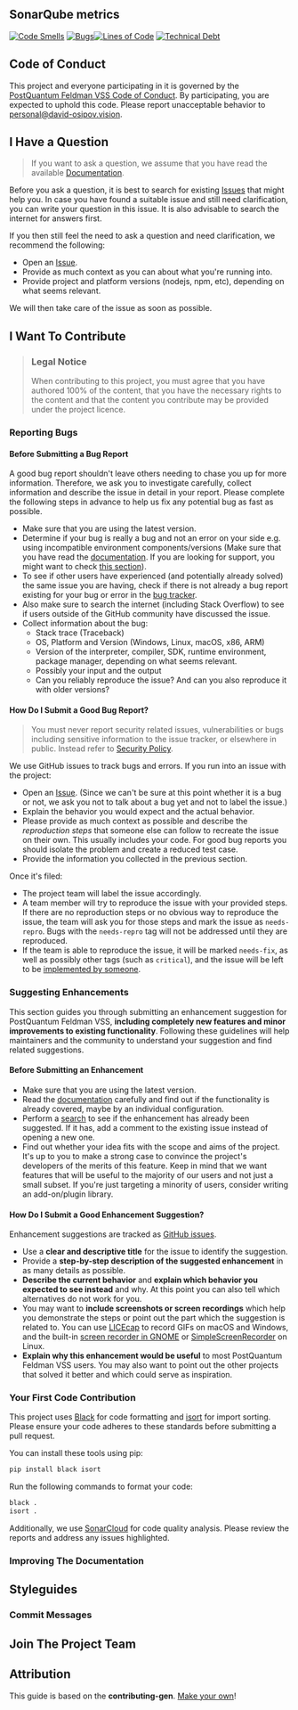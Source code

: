 ## SonarQube metrics
[![Code Smells](https://sonarcloud.io/api/project_badges/measure?project=DavidOsipov_PostQuantum-Feldman-VSS&metric=code_smells)](https://sonarcloud.io/summary/new_code?id=DavidOsipov_PostQuantum-Feldman-VSS) [![Bugs](https://sonarcloud.io/api/project_badges/measure?project=DavidOsipov_PostQuantum-Feldman-VSS&metric=bugs)](https://sonarcloud.io/summary/new_code?id=DavidOsipov_PostQuantum-Feldman-VSS)[![Lines of Code](https://sonarcloud.io/api/project_badges/measure?project=DavidOsipov_PostQuantum-Feldman-VSS&metric=ncloc)](https://sonarcloud.io/summary/new_code?id=DavidOsipov_PostQuantum-Feldman-VSS) [![Technical Debt](https://sonarcloud.io/api/project_badges/measure?project=DavidOsipov_PostQuantum-Feldman-VSS&metric=sqale_index)](https://sonarcloud.io/summary/new_code?id=DavidOsipov_PostQuantum-Feldman-VSS)

## Code of Conduct

This project and everyone participating in it is governed by the
[PostQuantum Feldman VSS Code of Conduct](https://github.com/DavidOsipov/PostQuantum-Feldman-VSS/blob/main/CODE_OF_CONDUCT.md).
By participating, you are expected to uphold this code. Please report unacceptable behavior
to <personal@david-osipov.vision>.


## I Have a Question

> If you want to ask a question, we assume that you have read the available [Documentation](https://github.com/DavidOsipov/PostQuantum-Feldman-VSS/wiki).

Before you ask a question, it is best to search for existing [Issues](https://github.com/DavidOsipov/PostQuantum-Feldman-VSS/issues) that might help you. In case you have found a suitable issue and still need clarification, you can write your question in this issue. It is also advisable to search the internet for answers first.

If you then still feel the need to ask a question and need clarification, we recommend the following:

- Open an [Issue](https://github.com/DavidOsipov/PostQuantum-Feldman-VSS/issues/new).
- Provide as much context as you can about what you're running into.
- Provide project and platform versions (nodejs, npm, etc), depending on what seems relevant.

We will then take care of the issue as soon as possible.

<!--
You might want to create a separate issue tag for questions and include it in this description. People should then tag their issues accordingly.

Depending on how large the project is, you may want to outsource the questioning, e.g. to Stack Overflow or Gitter. You may add additional contact and information possibilities:
- IRC
- Slack
- Gitter
- Stack Overflow tag
- Blog
- FAQ
- Roadmap
- E-Mail List
- Forum
-->

## I Want To Contribute

> ### Legal Notice <!-- omit in toc -->
> When contributing to this project, you must agree that you have authored 100% of the content, that you have the necessary rights to the content and that the content you contribute may be provided under the project licence.

### Reporting Bugs

<!-- omit in toc -->
#### Before Submitting a Bug Report

A good bug report shouldn't leave others needing to chase you up for more information. Therefore, we ask you to investigate carefully, collect information and describe the issue in detail in your report. Please complete the following steps in advance to help us fix any potential bug as fast as possible.

- Make sure that you are using the latest version.
- Determine if your bug is really a bug and not an error on your side e.g. using incompatible environment components/versions (Make sure that you have read the [documentation](https://github.com/DavidOsipov/PostQuantum-Feldman-VSS/wiki). If you are looking for support, you might want to check [this section](#i-have-a-question)).
- To see if other users have experienced (and potentially already solved) the same issue you are having, check if there is not already a bug report existing for your bug or error in the [bug tracker](https://github.com/DavidOsipov/PostQuantum-Feldman-VSS/issues?q=label%3Abug).
- Also make sure to search the internet (including Stack Overflow) to see if users outside of the GitHub community have discussed the issue.
- Collect information about the bug:
  - Stack trace (Traceback)
  - OS, Platform and Version (Windows, Linux, macOS, x86, ARM)
  - Version of the interpreter, compiler, SDK, runtime environment, package manager, depending on what seems relevant.
  - Possibly your input and the output
  - Can you reliably reproduce the issue? And can you also reproduce it with older versions?

<!-- omit in toc -->
#### How Do I Submit a Good Bug Report?

> You must never report security related issues, vulnerabilities or bugs including sensitive information to the issue tracker, or elsewhere in public. Instead refer to [Security Policy](https://github.com/DavidOsipov/PostQuantum-Feldman-VSS/blob/main/SECURITY.md).

We use GitHub issues to track bugs and errors. If you run into an issue with the project:

- Open an [Issue](https://github.com/DavidOsipov/PostQuantum-Feldman-VSS/issues/new). (Since we can't be sure at this point whether it is a bug or not, we ask you not to talk about a bug yet and not to label the issue.)
- Explain the behavior you would expect and the actual behavior.
- Please provide as much context as possible and describe the *reproduction steps* that someone else can follow to recreate the issue on their own. This usually includes your code. For good bug reports you should isolate the problem and create a reduced test case.
- Provide the information you collected in the previous section.

Once it's filed:

- The project team will label the issue accordingly.
- A team member will try to reproduce the issue with your provided steps. If there are no reproduction steps or no obvious way to reproduce the issue, the team will ask you for those steps and mark the issue as `needs-repro`. Bugs with the `needs-repro` tag will not be addressed until they are reproduced.
- If the team is able to reproduce the issue, it will be marked `needs-fix`, as well as possibly other tags (such as `critical`), and the issue will be left to be [implemented by someone](#your-first-code-contribution).

<!-- You might want to create an issue template for bugs and errors that can be used as a guide and that defines the structure of the information to be included. If you do so, reference it here in the description. -->


### Suggesting Enhancements

This section guides you through submitting an enhancement suggestion for PostQuantum Feldman VSS, **including completely new features and minor improvements to existing functionality**. Following these guidelines will help maintainers and the community to understand your suggestion and find related suggestions.

<!-- omit in toc -->
#### Before Submitting an Enhancement

- Make sure that you are using the latest version.
- Read the [documentation](https://github.com/DavidOsipov/PostQuantum-Feldman-VSS/wiki) carefully and find out if the functionality is already covered, maybe by an individual configuration.
- Perform a [search](https://github.com/DavidOsipov/PostQuantum-Feldman-VSS/issues) to see if the enhancement has already been suggested. If it has, add a comment to the existing issue instead of opening a new one.
- Find out whether your idea fits with the scope and aims of the project. It's up to you to make a strong case to convince the project's developers of the merits of this feature. Keep in mind that we want features that will be useful to the majority of our users and not just a small subset. If you're just targeting a minority of users, consider writing an add-on/plugin library.

<!-- omit in toc -->
#### How Do I Submit a Good Enhancement Suggestion?

Enhancement suggestions are tracked as [GitHub issues](https://github.com/DavidOsipov/PostQuantum-Feldman-VSS/issues).

- Use a **clear and descriptive title** for the issue to identify the suggestion.
- Provide a **step-by-step description of the suggested enhancement** in as many details as possible.
- **Describe the current behavior** and **explain which behavior you expected to see instead** and why. At this point you can also tell which alternatives do not work for you.
- You may want to **include screenshots or screen recordings** which help you demonstrate the steps or point out the part which the suggestion is related to. You can use [LICEcap](https://www.cockos.com/licecap/) to record GIFs on macOS and Windows, and the built-in [screen recorder in GNOME](https://help.gnome.org/users/gnome-help/stable/screen-shot-record.html.en) or [SimpleScreenRecorder](https://github.com/MaartenBaert/ssr) on Linux. <!-- this should only be included if the project has a GUI -->
- **Explain why this enhancement would be useful** to most PostQuantum Feldman VSS users. You may also want to point out the other projects that solved it better and which could serve as inspiration.

<!-- You might want to create an issue template for enhancement suggestions that can be used as a guide and that defines the structure of the information to be included. If you do so, reference it here in the description. -->

### Your First Code Contribution

This project uses [Black](https://github.com/psf/black) for code formatting and [isort](https://github.com/PyCQA/isort) for import sorting.  Please ensure your code adheres to these standards before submitting a pull request.

You can install these tools using pip:

```bash
pip install black isort
```

Run the following commands to format your code:

```bash
black .
isort .
```

Additionally, we use [SonarCloud](https://sonarcloud.io/project/overview?id=DavidOsipov_PostQuantum-Feldman-VSS) for code quality analysis.  Please review the reports and address any issues highlighted.

### Improving The Documentation
<!-- TODO
Updating, improving and correcting the documentation

-->

## Styleguides
### Commit Messages
<!-- TODO

-->

## Join The Project Team
<!-- TODO -->

<!-- omit in toc -->
## Attribution
This guide is based on the **contributing-gen**. [Make your own](https://github.com/bttger/contributing-gen)!
